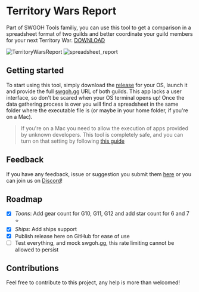 # Territory Wars Report
Part of SWGOH Tools familiy, you can use this tool to get a comparison in a spreadsheet format of two guilds and better coordinate your guild members for your next Territory War. [DOWNLOAD](https://github.com/rentziass/territory_wars_report/releases)

![TerritoryWarsReport](https://cdn.pixabay.com/photo/2017/02/08/09/44/starwars-2048262_960_720.jpg)
![spreadsheet_report](https://s3-eu-west-1.amazonaws.com/swgohtools/images/excel.png)

## Getting started
To start using this tool, simply download the [release](https://github.com/rentziass/territory_wars_report/releases) for your OS, launch it and provide the full [swgoh.gg](https://swgoh.gg/) URL of both guilds. This app lacks a user interface, so don't be scared when your OS terminal opens up! Once the data gathering process is over you will find a spreadsheet in the same folder where the executable file is (or maybe in your home folder, if you're on a Mac).

> If you're on a Mac you need to allow the execution of apps provided by unknown developers. This tool is completely safe, and you can turn on that setting by following [this guide](https://www.youtube.com/watch?v=xFpVqkyXFy4)

## Feedback
If you have any feedback, issue or suggestion you submit them [here](https://github.com/rentziass/territory_wars_report/issues) or you can join us on [Discord](https://discord.gg/YGUa2Fy)!

## Roadmap
- [x] *Toons*: Add gear count for G10, G11, G12 and add star count for 6 and 7 ⭐️
- [x] *Ships*: Add ships support
- [x] Publish release here on GitHub for ease of use
- [ ] Test everything, and mock swgoh.gg, this rate limiting cannot be allowed to persist

## Contributions
Feel free to contribute to this project, any help is more than welcomed!

